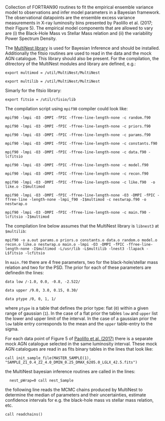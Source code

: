 Collection of FORTRAN90 routines to fit the empirical ensemble variance model to observations and infer model parameters in a Bayesian framework. The observational datapoints are the ensemble excess variance measurements in X-ray luminosity bins presented by Paolillo et al. (2017; their Figure 5). The empirical model components that are allowed to vary are (i) the Black-Hole Mass vs Stellar Mass relation and (ii) the variability Power Spectrum Density.

The [MultiNest library](https://github.com/farhanferoz/MultiNest) is used for Bayesian Inference and should be installed. Additionally the fitsio routines are used to read in the data and the mock AGN catalogue. This library should also be present. For the compilation, the ditrectory of the MultiNest modules and library are defined, e.g.:

`export multimod = /util/MultiNest/MultiNest`

`export multilib = /util/MultiNest/MultiNest`

Simarly for the fitsio library:

`export fitsio = /util/cfisio/lib`

The compilation script using `mpif90` compiler could look like:

`mpif90 -lmpi -O3 -DMPI -fPIC -ffree-line-length-none -c random.f90`

`mpif90 -lmpi -O3 -DMPI -fPIC -ffree-line-length-none -c priors.f90`

`mpif90 -lmpi -O3 -DMPI -fPIC -ffree-line-length-none -c params.f90`

`mpif90 -lmpi -O3 -DMPI -fPIC -ffree-line-length-none -c constants.f90`

`mpif90 -lmpi -O3 -DMPI -fPIC -ffree-line-length-none -c data.f90 -lcfitsio`

`mpif90 -lmpi -O3 -DMPI -fPIC -ffree-line-length-none -c model.f90`

`mpif90 -lmpi -O3 -DMPI -fPIC -ffree-line-length-none -c recon.f90`

`mpif90 -lmpi -O3 -DMPI -fPIC -ffree-line-length-none -c like.f90  -o like.o -I$multimod`

`mpif90 -lmpi -O3 -DMPI -fPIC -ffree-line-length-none -O3 -DMPI -fPIC -ffree-line -length-none -lmpi_f90 -I$multimod -c nestwrap.f90 -o nestwrap.o`

`mpif90 -lmpi -O3 -DMPI -fPIC -ffree-line-length-none -c main.f90 -lcfitsio -I$multimod`

The compilation line below assumes that the MultiNest library is `libnest3` at `$multilib`:

`mpif90 -o a.out params.o priors.o constants.o data.o random.o model.o recon.o like.o nestwrap.o main.o -lmpi -O3 -DMPI -fPIC -ffree-line-length-none -I$multimod -L/usr/lib -L$multilib -lnest3 -llapack -L$fitsio -lcfitsio`

In `main.f90` there are 4 free parameters, two for the black-hole/stellar mass relation and two for the PSD. The prior for each of these parameters are definedin the lines:


`data low /-1.0, 0.0, -0.8, -2.522/`

`data upper /9.0, 3.0, 0.15, 0.30/`

`data ptype /0, 0, 1, 1/`


where `ptype` is a table that defines the prior type: flat (`0`) within a given range of gaussian (`1`). In the case of a flat prior the tables `low` and `upper` list the lower and upper limit of the interval. In the case of a gaussian prior the `low` table entry corresponds to the mean and the `upper` table-entry to the sigma.

For each data point of Figure 5 of [Paolillo et al. (2017)](https://ui.adsabs.harvard.edu/abs/2017MNRAS.471.4398P/abstract) there is a separate mock AGN catalogue selected in the same luminosity interval. These mock AGN catalogues are read in as fits binary tables in the lines that look like:

`call init_sample_file(MASTER_SAMPLE(1), "SAMPLE_Z1_0.4_Z2_4.0_DMIN_0.25_DMAX_6205.0_LGLX_42.5.fits")`

the MultiNest bayesian inference routines are called in the lines:


`  nest_pWrap=0
  call nest_Sample`


the following line reads the MCMC chains produced by MultiNest to determine the median of parameters and their uncertainties, estimate confidence intervals for e.g. the black-hole mass vs stellar mass relation, etc.  

`call readchains()`

